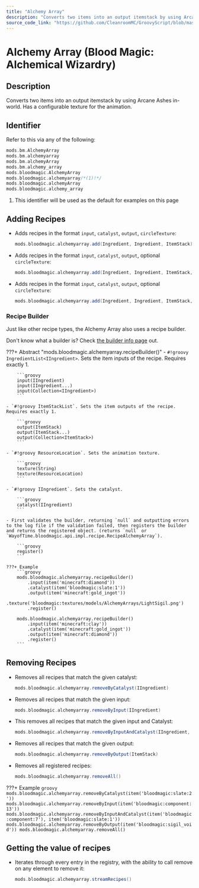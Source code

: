 ```yaml
---
title: "Alchemy Array"
description: "Converts two items into an output itemstack by using Arcane Ashes in-world. Has a configurable texture for the animation."
source_code_link: "https://github.com/CleanroomMC/GroovyScript/blob/master/src/main/java/com/cleanroommc/groovyscript/compat/mods/bloodmagic/AlchemyArray.java"
---
```


# Alchemy Array (Blood Magic: Alchemical Wizardry)

## Description

Converts two items into an output itemstack by using Arcane Ashes in-world. Has a configurable texture for the animation.

## Identifier

Refer to this via any of the following:

```groovy hl_lines="6"
mods.bm.AlchemyArray
mods.bm.alchemyarray
mods.bm.alchemyArray
mods.bm.alchemy_array
mods.bloodmagic.AlchemyArray
mods.bloodmagic.alchemyarray/*(1)!*/
mods.bloodmagic.alchemyArray
mods.bloodmagic.alchemy_array
```

1. This identifier will be used as the default for examples on this page

## Adding Recipes

- Adds recipes in the format `input`, `catalyst`, `output`, `circleTexture`:

    ```groovy
    mods.bloodmagic.alchemyarray.add(Ingredient, Ingredient, ItemStack)
    ```

- Adds recipes in the format `input`, `catalyst`, `output`, optional `circleTexture`:

    ```groovy
    mods.bloodmagic.alchemyarray.add(Ingredient, Ingredient, ItemStack, ResourceLocation)
    ```

- Adds recipes in the format `input`, `catalyst`, `output`, optional `circleTexture`:

    ```groovy
    mods.bloodmagic.alchemyarray.add(Ingredient, Ingredient, ItemStack, String)
    ```


### Recipe Builder

Just like other recipe types, the Alchemy Array also uses a recipe builder.

Don't know what a builder is? Check [the builder info page](../../../groovy/builder.md) out.

???+ Abstract "mods.bloodmagic.alchemyarray.recipeBuilder()"
    - `#!groovy IngredientList<IIngredient>`. Sets the item inputs of the recipe. Requires exactly 1.

        ```groovy
        input(IIngredient)
        input(IIngredient...)
        input(Collection<IIngredient>)
        ```

    - `#!groovy ItemStackList`. Sets the item outputs of the recipe. Requires exactly 1.

        ```groovy
        output(ItemStack)
        output(ItemStack...)
        output(Collection<ItemStack>)
        ```

    - `#!groovy ResourceLocation`. Sets the animation texture.

        ```groovy
        texture(String)
        texture(ResourceLocation)
        ```

    - `#!groovy IIngredient`. Sets the catalyst.

        ```groovy
        catalyst(IIngredient)
        ```

    - First validates the builder, returning `null` and outputting errors to the log file if the validation failed, then registers the builder and returns the registered object. (returns `null` or `WayofTime.bloodmagic.api.impl.recipe.RecipeAlchemyArray`).

        ```groovy
        register()
        ```

    ???+ Example
        ```groovy
        mods.bloodmagic.alchemyarray.recipeBuilder()
            .input(item('minecraft:diamond'))
            .catalyst(item('bloodmagic:slate:1'))
            .output(item('minecraft:gold_ingot'))
            .texture('bloodmagic:textures/models/AlchemyArrays/LightSigil.png')
            .register()

        mods.bloodmagic.alchemyarray.recipeBuilder()
            .input(item('minecraft:clay'))
            .catalyst(item('minecraft:gold_ingot'))
            .output(item('minecraft:diamond'))
            .register()
        ```



## Removing Recipes

- Removes all recipes that match the given catalyst:

    ```groovy
    mods.bloodmagic.alchemyarray.removeByCatalyst(IIngredient)
    ```

- Removes all recipes that match the given input:

    ```groovy
    mods.bloodmagic.alchemyarray.removeByInput(IIngredient)
    ```

- This removes all recipes that match the given input and Catalyst:

    ```groovy
    mods.bloodmagic.alchemyarray.removeByInputAndCatalyst(IIngredient, IIngredient)
    ```

- Removes all recipes that match the given output:

    ```groovy
    mods.bloodmagic.alchemyarray.removeByOutput(ItemStack)
    ```

- Removes all registered recipes:

    ```groovy
    mods.bloodmagic.alchemyarray.removeAll()
    ```

???+ Example
    ```groovy
    mods.bloodmagic.alchemyarray.removeByCatalyst(item('bloodmagic:slate:2'))
    mods.bloodmagic.alchemyarray.removeByInput(item('bloodmagic:component:13'))
    mods.bloodmagic.alchemyarray.removeByInputAndCatalyst(item('bloodmagic:component:7'), item('bloodmagic:slate:1'))
    mods.bloodmagic.alchemyarray.removeByOutput(item('bloodmagic:sigil_void'))
    mods.bloodmagic.alchemyarray.removeAll()
    ```

## Getting the value of recipes

- Iterates through every entry in the registry, with the ability to call remove on any element to remove it:

    ```groovy
    mods.bloodmagic.alchemyarray.streamRecipes()
    ```
